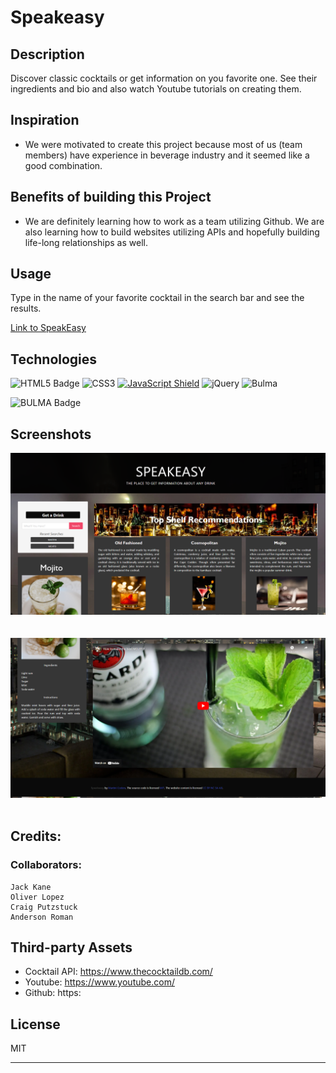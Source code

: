 # Speakeasy

## Description

Discover classic cocktails or get information on you favorite one. See their ingredients and bio and also watch Youtube tutorials on creating them.

## Inspiration

- We were motivated to create this project because most of us (team members) have experience in beverage industry and it seemed like a good combination. 

## Benefits of building this Project

- We are definitely learning how to work as a team utilizing Github. We are also learning how to build websites utilizing APIs and hopefully building life-long relationships as well.

## Usage

Type in the name of your favorite cocktail in the search bar and see the results.

[Link to SpeakEasy](https://jkanvision.github.io/The-SpeakEasy-Project/)

## Technologies 

![HTML5 Badge](https://img.shields.io/badge/HTML5-E34F26?style=for-the-badge&logo=html5&logoColor=white)
![CSS3](https://img.shields.io/badge/css3-%231572B6.svg?style=for-the-badge&logo=css3&logoColor=white)
[![JavaScript Shield](https://img.shields.io/badge/JavaScript-F7DF1E?&style=for-the-badge&logo=javascript&logoColor=272727)](https://developer.mozilla.org/en-US/docs/Web/JavaScript)
![jQuery](https://img.shields.io/badge/jquery-%230769AD.svg?style=for-the-badge&logo=jquery&logoColor=white)
![Bulma](https://img.shields.io/badge/bulma-00D0B1?style=for-the-badge&logo=bulma&logoColor=white)

![BULMA Badge](https://wikiki.github.io/images/made-with-bulma.png?style=for-the-badge&logo=bulma&logoColor=white)

## Screenshots

![Password Generator Webpage Screenshot](./assets/Images/Speakeasy-Screenshot-1.png)
&nbsp;\
&nbsp;\
![Password Generator Webpage Screenshot](./assets/Images/Speakeasy-Screenshot-2.png)
&nbsp;



## Credits:

### Collaborators:
    Jack Kane
    Oliver Lopez
    Craig Putzstuck
    Anderson Roman

## Third-party Assets

- Cocktail API: https://www.thecocktaildb.com/
- Youtube:  https://www.youtube.com/
- Github: https:

## License

MIT

---
